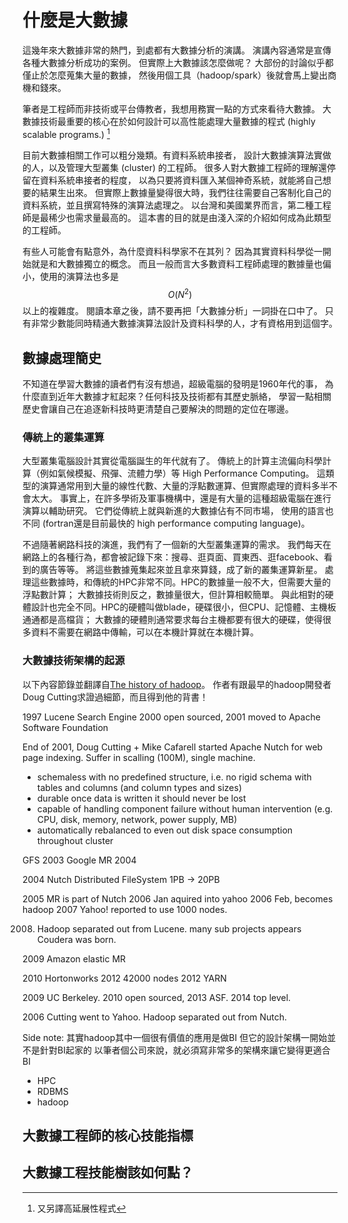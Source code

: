 什麼是大數據
==========

這幾年來大數據非常的熱門，到處都有大數據分析的演講。
演講內容通常是宣傳各種大數據分析成功的案例。
但實際上大數據該怎麼做呢？
大部份的討論似乎都僅止於怎麼蒐集大量的數據，
然後用個工具（hadoop/spark）後就會馬上變出商機和錢來。

筆者是工程師而非技術或平台傳教者，我想用務實一點的方式來看待大數據。
大數據技術最重要的核心在於如何設計可以高性能處理大量數據的程式 (highly scalable programs.) [^1]

目前大數據相關工作可以粗分幾類。有資料系統串接者，
設計大數據演算法實做的人，以及管理大型叢集 (cluster) 的工程師。
很多人對大數據工程師的理解還停留在資料系統串接者的程度，
以為只要將資料匯入某個神奇系統，就能將自己想要的結果生出來。
但實際上數據量變得很大時，我們往往需要自己客制化自己的資料系統，並且撰寫特殊的演算法處理之。
以台灣和美國業界而言，第二種工程師是最稀少也需求量最高的。
這本書的目的就是由淺入深的介紹如何成為此類型的工程師。

有些人可能會有點意外，為什麼資料科學家不在其列？
因為其實資料科學從一開始就是和大數據獨立的概念。
而且一般而言大多數資料工程師處理的數據量也偏小，使用的演算法也多是 $$O(N^2)$$ 以上的複雜度。
閱讀本章之後，請不要再把「大數據分析」一詞掛在口中了。
只有非常少數能同時精通大數據演算法設計及資料科學的人，才有資格用到這個字。


數據處理簡史
----------

不知道在學習大數據的讀者們有沒有想過，超級電腦的發明是1960年代的事，
為什麼直到近年大數據才紅起來？任何科技及技術都有其歷史脈絡，
學習一點相關歷史會讓自己在追逐新科技時更清楚自己要解決的問題的定位在哪邊。

### 傳統上的叢集運算

大型叢集電腦設計其實從電腦誕生的年代就有了。
傳統上的計算主流偏向科學計算（例如氣候模擬、飛彈、流體力學）等 High Performance Computing。
這類型的演算通常用到大量的線性代數、大量的浮點數運算、但實際處理的資料多半不會太大。
事實上，在許多學術及軍事機構中，還是有大量的這種超級電腦在進行演算以輔助研究。
它們從傳統上就與新進的大數據佔有不同市場，
使用的語言也不同 (fortran還是目前最快的 high performance computing language)。

不過隨著網路科技的演進，我們有了一個新的大型叢集運算的需求。
我們每天在網路上的各種行為，都會被記錄下來：搜尋、逛頁面、買東西、逛facebook、看到的廣告等等。
將這些數據蒐集起來並且拿來算錢，成了新的叢集運算新星。
處理這些數據時，和傳統的HPC非常不同。HPC的數據量一般不大，但需要大量的浮點數計算；
大數據技術則反之，數據量很大，但計算相較簡單。
與此相對的硬體設計也完全不同。HPC的硬體叫做blade，硬碟很小，但CPU、記憶體、主機板通通都是高檔貨；
大數據的硬體則通常要求每台主機都要有很大的硬碟，使得很多資料不需要在網路中傳輸，可以在本機計算就在本機計算。

### 大數據技術架構的起源

以下內容節錄並翻譯自[The history of hadoop][historyofhadoop]。
作者有跟最早的hadoop開發者Doug Cutting求證過細節，而且得到他的背書！

1997 Lucene
Search Engine
2000 open sourced, 2001 moved to Apache Software Foundation

End of 2001, Doug Cutting + Mike Cafarell started Apache Nutch
for web page indexing. Suffer in scalling (100M), single machine.

* schemaless with no predefined structure, i.e. no rigid schema with tables and columns (and column types and sizes)
* durable once data is written it should never be lost
* capable of handling component failure without human intervention (e.g. CPU, disk, memory, network, power supply, MB)
* automatically rebalanced to even out disk space consumption throughout cluster


GFS 2003
Google MR 2004

2004 Nutch Distributed FileSystem
1PB -> 20PB

2005 MR is part of Nutch
2006 Jan aquired into yahoo
2006 Feb, becomes hadoop
2007 Yahoo! reported to use 1000 nodes.

2008. Hadoop separated out from Lucene.
many sub projects appears
Coudera was born.

2009 Amazon elastic MR

2010 Hortonworks
2012 42000 nodes
2012 YARN

2009 UC Berkeley. 2010 open sourced, 2013 ASF. 2014 top level.


2006 Cutting went to Yahoo.
Hadoop separated out from Nutch.

Side note: 其實hadoop其中一個很有價值的應用是做BI
但它的設計架構一開始並不是針對BI起家的
以筆者個公司來說，就必須寫非常多的架構來讓它變得更適合BI




* HPC
* RDBMS
* hadoop

[historyofhadoop]: https://medium.com/@markobonaci/the-history-of-hadoop-68984a11704



大數據工程師的核心技能指標
-------------------


大數據工程技能樹該如何點？
----------------------


[^1]: 又另譯高延展性程式
